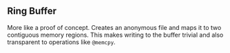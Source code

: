## Ring Buffer
More like a proof of concept. Creates an anonymous file and maps it to two contiguous memory regions. This makes writing to the buffer trivial and also transparent to operations like `@memcpy`.
